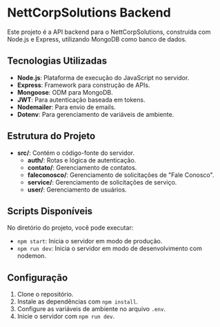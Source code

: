 # NettCorpSolutions Backend

Este projeto é a API backend para o NettCorpSolutions, construída com Node.js e Express, utilizando MongoDB como banco de dados.

## Tecnologias Utilizadas

- **Node.js**: Plataforma de execução do JavaScript no servidor.
- **Express**: Framework para construção de APIs.
- **Mongoose**: ODM para MongoDB.
- **JWT**: Para autenticação baseada em tokens.
- **Nodemailer**: Para envio de emails.
- **Dotenv**: Para gerenciamento de variáveis de ambiente.

## Estrutura do Projeto

- **src/**: Contém o código-fonte do servidor.
  - **auth/**: Rotas e lógica de autenticação.
  - **contato/**: Gerenciamento de contatos.
  - **faleconosco/**: Gerenciamento de solicitações de "Fale Conosco".
  - **service/**: Gerenciamento de solicitações de serviço.
  - **user/**: Gerenciamento de usuários.

## Scripts Disponíveis

No diretório do projeto, você pode executar:

- `npm start`: Inicia o servidor em modo de produção.
- `npm run dev`: Inicia o servidor em modo de desenvolvimento com nodemon.

## Configuração

1. Clone o repositório.
2. Instale as dependências com `npm install`.
3. Configure as variáveis de ambiente no arquivo `.env`.
4. Inicie o servidor com `npm run dev`.

<!-- ## Contribuição

Sinta-se à vontade para abrir issues e pull requests para melhorias e correções.

## Licença

Este projeto está licenciado sob a licença MIT. -->
